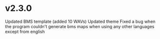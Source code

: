 # v2.3.0

Updated BMS template (added 10 WAVs)
Updated theme
Fixed a bug when the program couldn't generate bms maps when using any other languages except from english